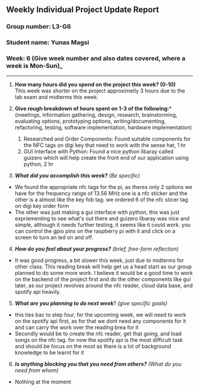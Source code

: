   
## Weekly Individual Project Update Report
### Group number: L3-G6
### Student name: Yunas Magsi
### Week: 6 (Give week number and also dates covered, where a week is Mon-Sun)_
___
1. **How many hours did you spend on the project this week? (0-10)**  
  This week was shorter on the project approximetly 3 hours due to the lab exam and midterms this week.

2. **Give rough breakdown of hours spent on 1-3 of the following:***
   (meetings, information gathering, design, research, brainstorming, evaluating options, prototyping options, writing/documenting, refactoring, testing, software implementation, hardware implementation)
   1. Researched and Order Components: Found suitable components for the NFC tags on digi key that need to work with the sense hat, 1 hr
   2. GUI Interface with Python: Found a nice python libaray called guizero which will help create the front end of our application using python, 2 hr
3. ***What did you accomplish this week?*** _(Be specific)_
  - We found the appropriate nfc tags for the pi, as theres only 2 options we have for the frequency range of 13.56 MHz one is a nfc sticker and the other is a almost like the key fob tag. we ordered 6 of the nfc sticer tag on digi key order form
  - The other was just making a gui interface with python, this was just expriementing to see what's out there and guizero libaray was nice and simple, although it needs further testing, it seems like it could work. you can control the gpio pins on the raspberry pi with it and click on a screen to turn an led on and off.
4. ***How do you feel about your progress?*** _(brief, free-form reflection)_
  - It was good progress, a bit slower this week, just due to midterms for other class. This reading break will help get us a head start as our group planned to do some more work. I believe it would be a good time to work on the backend of the project first and do the other components like gui later, as our project revolves around the nfc reader, cloud data base, and spotify api heavily.
5. ***What are you planning to do next week***? _(give specific goals)_
  - this ties bac to step four, for the upcoming week, we will need to work on the spotify api first, as for that we dont need any components for it and can carry the work over the reading brea for it 
  - Secondly would be to create the nfc reader, get that going, and load songs on the nfc tag. for now the spotify api is the most difficult task and should be focus on the most as there is a lot of background knowledge to be learnt for it
6. ***Is anything blocking you that you need from others?*** _(What do you need from whom)_
  - Nothing at the moment

